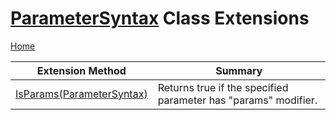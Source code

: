# [ParameterSyntax](https://docs.microsoft.com/en-us/dotnet/api/microsoft.codeanalysis.csharp.syntax.parametersyntax) Class Extensions <a name="_Top"></a>

[Home](../../../../../README.md)

| Extension Method | Summary |
| ---------------- | ------- |
| [IsParams(ParameterSyntax)](../../../../../Roslynator/CSharp/SyntaxExtensions/IsParams/README.md#_Top) | Returns true if the specified parameter has "params" modifier\. |

